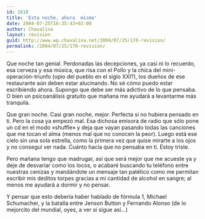 ```yaml
---
id: 1618
title: 'Esta noche, ahora  mismo'
date: 2004-07-25T16:35:43+02:00
author: Chavalina
layout: revision
guid: http://www.wp.chavalina.net/2004/07/25/170-revision/
permalink: /2004/07/25/170-revision/
---
```

Que noche tan genial. Perdonadas las decepciones, ya casi ni lo recuerdo, esa cerveza y esa m&uacute;sica, que risa con el Pollo y la chica del mini-operación-triunfo (opio del pueblo en el siglo XXI?), los due&ntilde;os de ese restaurante a&uacute;n deben estar alucinando. No sé cómo puedo estar escribiendo ahora. Supongo que debe ser más adictivo de lo que pensaba. O bien un psicoanálisis gratuito que ma&ntilde;ana me ayudará a levantarme más tranquila.

Que gran noche. Casi gran noche, mejor. Perfecta si no hubiera pensado en ti. Pero la cosa ya empezó mal. Esa dichosa emisora de radio que sólo pone un cd en el modo «shuffle» y deja que vayan pasando todas las canciones que me tocan el alma (menos mal que no conocen la peor). Luego está ese cielo sin una sola estrella, como la primera vez que quise mirarte a los ojos y no conseguí ver nada. Cuánto hacía que no pensaba en ti. Estoy triste. 

Pero ma&ntilde;ana tengo que madrugar, así que será mejor que me acueste ya y deje de desvariar como los locos, o acabaré buscando tu teléfono entre nuestras cenizas y mandándote un mensaje tan patético como me permitan escribir mis deditos torpes gracias a mi cantidad de alcohol en sangre; al menos me ayudará a dormir y no pensar.

Y pensar que esto debería haber hablado de fórmula 1, Michael Schumacher, y la batalla entre Jenson Button y Fernando Alonso (de lo mejorcito del mundial, oyes, a ver si sigue así…)